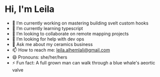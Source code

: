 <h1>Hi, I'm Leila </h1>



- 🔭 I’m currently working on mastering building svelt custom hooks
- 🌱 I’m currently learning typescript
- 👯 I’m looking to collaborate on remote mapping projects
- 🤔 I’m looking for help with dev ops
- 💬 Ask me about my ceramics business
- 📫 How to reach me: leila.alhemlali@gmail.com
- 😄 Pronouns: she/her/hers
- ⚡ Fun fact: A full grown man can walk through a blue whale's aeortic valve


